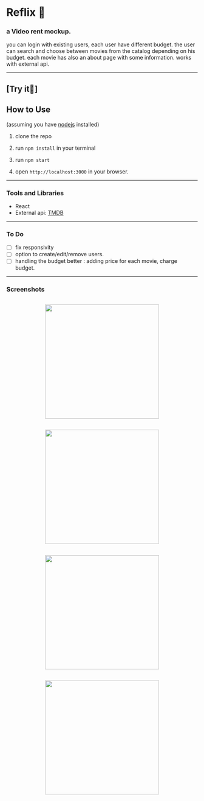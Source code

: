 # Reflix 📼

### a Video rent mockup.

you can login with existing users, each user have different budget.
the user can search and choose between movies from the catalog depending on his budget.
each movie has also an about page with some information.
works with external api.

---
## [Try it🍿]

## How to Use

(assuming you have [nodejs](https://nodejs.org/en/) installed)

1. clone the repo

2. run `npm install` in your terminal

3. run `npm start`

4. open `http://localhost:3000` in your browser.

---

### Tools and Libraries

- React
- External api: [TMDB](https://www.themoviedb.org/)

---

### To Do

- [ ] fix responsivity
- [ ] option to create/edit/remove users.
- [ ] handling the budget better : adding price for each movie, charge budget.

---

### Screenshots

## <p align="center"><img src="https://res.cloudinary.com/dnngdbnuq/image/upload/v1612434608/Screen_Shot_2021-02-04_at_12.27.01_PM_smhro8.png" width="300" /> </p>

## <p align="center"><img src="https://res.cloudinary.com/dnngdbnuq/image/upload/v1612434577/Screen_Shot_2021-02-04_at_12.27.14_PM_nqvag5.png" width="300" /> </p>

## <p align="center"><img src="https://res.cloudinary.com/dnngdbnuq/image/upload/v1612434606/Screen_Shot_2021-02-04_at_12.27.40_PM_h3czez.png" width="300" /> </p>

## <p align="center"><img src="https://res.cloudinary.com/dnngdbnuq/image/upload/v1612434591/Screen_Shot_2021-02-04_at_12.28.15_PM_bgqb9k.png" width="300" /> </p>

